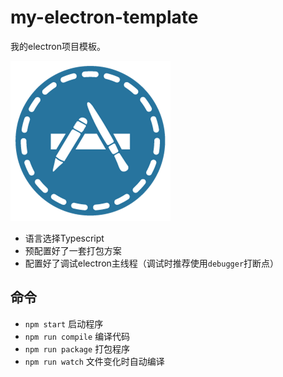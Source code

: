 # my-electron-template
我的electron项目模板。

![logo](./asset/img/logo/logo.png)

* 语言选择Typescript
* 预配置好了一套打包方案
* 配置好了调试electron主线程（调试时推荐使用`debugger`打断点）

## 命令

* `npm start` 启动程序
* `npm run compile` 编译代码
* `npm run package` 打包程序
* `npm run watch` 文件变化时自动编译